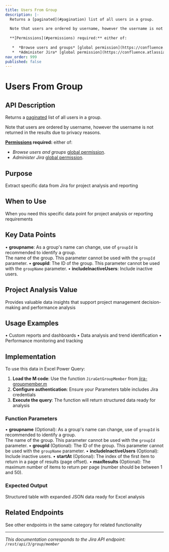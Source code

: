 ```yaml
---
title: Users From Group
description: |-
  Returns a [paginated](#pagination) list of all users in a group.
  
  Note that users are ordered by username, however the username is not returned in the results due to privacy reasons.
  
  **[Permissions](#permissions) required:** either of:
  
   *  *Browse users and groups* [global permission](https://confluence.atlassian.com/x/x4dKLg).
   *  *Administer Jira* [global permission](https://confluence.atlassian.com/x/x4dKLg).
nav_order: 999
published: false
---
```


# Users From Group

## API Description
Returns a [paginated](#pagination) list of all users in a group.

Note that users are ordered by username, however the username is not returned in the results due to privacy reasons.

**[Permissions](#permissions) required:** either of:

 *  *Browse users and groups* [global permission](https://confluence.atlassian.com/x/x4dKLg).
 *  *Administer Jira* [global permission](https://confluence.atlassian.com/x/x4dKLg).

## Purpose
Extract specific data from Jira for project analysis and reporting

## When to Use
When you need this specific data point for project analysis or reporting requirements

## Key Data Points
• **groupname**: As a group's name can change, use of `groupId` is recommended to identify a group.  
The name of the group. This parameter cannot be used with the `groupId` parameter.
• **groupId**: The ID of the group. This parameter cannot be used with the `groupName` parameter.
• **includeInactiveUsers**: Include inactive users.

## Project Analysis Value
Provides valuable data insights that support project management decision-making and performance analysis

## Usage Examples
• Custom reports and dashboards
• Data analysis and trend identification
• Performance monitoring and tracking

## Implementation
To use this data in Excel Power Query:

1. **Load the M code**: Use the function `JiraGetGroupMember` from [jira-groupmember.m](../assets/jira-groupmember.m)
2. **Configure authentication**: Ensure your Parameters table includes Jira credentials
3. **Execute the query**: The function will return structured data ready for analysis

### Function Parameters
• **groupname** (Optional): As a group's name can change, use of `groupId` is recommended to identify a group.  
The name of the group. This parameter cannot be used with the `groupId` parameter.
• **groupId** (Optional): The ID of the group. This parameter cannot be used with the `groupName` parameter.
• **includeInactiveUsers** (Optional): Include inactive users.
• **startAt** (Optional): The index of the first item to return in a page of results (page offset).
• **maxResults** (Optional): The maximum number of items to return per page (number should be between 1 and 50).

### Expected Output
Structured table with expanded JSON data ready for Excel analysis

## Related Endpoints
See other endpoints in the same category for related functionality

---
*This documentation corresponds to the Jira API endpoint: `/rest/api/3/group/member`*

